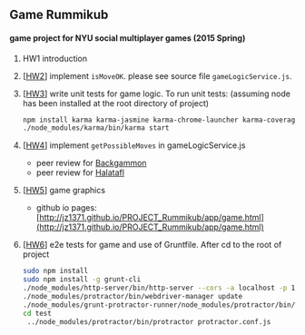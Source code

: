 ## Game Rummikub
#### game project for NYU social multiplayer games (2015 Spring)

1. HW1 introduction

2. [[HW2](http://github.com/jz1371/PROJECT_Rummikub/tree/hw2)] implement `isMoveOK`.
   please see source file `gameLogicService.js`.

3. [[HW3](http://github.com/jz1371/PROJECT_Rummikub/tree/hw3)]  write unit tests for game logic. To run unit tests: (assuming node has been installed at the root directory of project)

    ```bash
    npm install karma karma-jasmine karma-chrome-launcher karma-coverage  --save-dev
    ./node_modules/karma/bin/karma start
    ```
4. [[HW4](http://github.com/jz1371/PROJECT_Rummikub/tree/hw4)] implement `getPossibleMoves` in gameLogicService.js
    * peer review for [Backgammon](https://github.com/ibtawfik/Backgammon/commit/c1a68db3284487c23a6468614023fe01b40fe7bc)
    * peer review for [Halatafl](https://github.com/ColinZang/Halatafl/tree/master/PeerReview_jz)

5. [[HW5](http://github.com/jz1371/PROJECT_Rummikub/tree/hw5)] game graphics
   * github io pages: [http://jz1371.github.io/PROJECT_Rummikub/app/game.html](http://jz1371.github.io/PROJECT_Rummikub/app/game.html)

6. [[HW6](http://github.com/jz1371/PROJECT_Rummikub/tree/hw6)] e2e tests for game and use of Gruntfile. 
 After cd to the root of project
   ```bash
   sudo npm install
   sudo npm install -g grunt-cli
   ./node_modules/http-server/bin/http-server --cors -a localhost -p 1371
   ./node_modules/protractor/bin/webdriver-manager update
   ./node_modules/grunt-protractor-runner/node_modules/protractor/bin/webdriver-manager update
   cd test
    ../node_modules/protractor/bin/protractor protractor.conf.js
   ```
  
